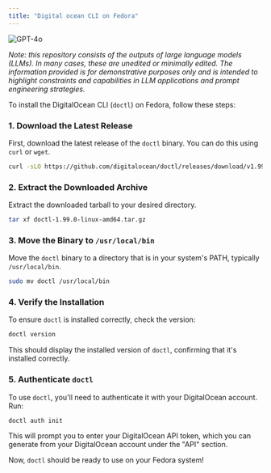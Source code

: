 ```yaml
---
title: "Digital ocean CLI on Fedora"
---
```

![GPT-4o](https://img.shields.io/badge/GPT--4o-3333FF?style=for-the-badge&logo=openai&logoColor=white)



*Note: this repository consists of the outputs of large language models (LLMs). In many cases, these are unedited or minimally edited. The information provided is for demonstrative purposes only and is intended to highlight constraints and capabilities in LLM applications and prompt engineering strategies.*


To install the DigitalOcean CLI (`doctl`) on Fedora, follow these steps:

### 1. Download the Latest Release
First, download the latest release of the `doctl` binary. You can do this using `curl` or `wget`.

```bash
curl -sLO https://github.com/digitalocean/doctl/releases/download/v1.99.0/doctl-1.99.0-linux-amd64.tar.gz
```

### 2. Extract the Downloaded Archive
Extract the downloaded tarball to your desired directory.

```bash
tar xf doctl-1.99.0-linux-amd64.tar.gz
```

### 3. Move the Binary to `/usr/local/bin`
Move the `doctl` binary to a directory that is in your system's PATH, typically `/usr/local/bin`.

```bash
sudo mv doctl /usr/local/bin
```

### 4. Verify the Installation
To ensure `doctl` is installed correctly, check the version:

```bash
doctl version
```

This should display the installed version of `doctl`, confirming that it's installed correctly.

### 5. Authenticate `doctl`
To use `doctl`, you'll need to authenticate it with your DigitalOcean account. Run:

```bash
doctl auth init
```

This will prompt you to enter your DigitalOcean API token, which you can generate from your DigitalOcean account under the "API" section.

Now, `doctl` should be ready to use on your Fedora system!